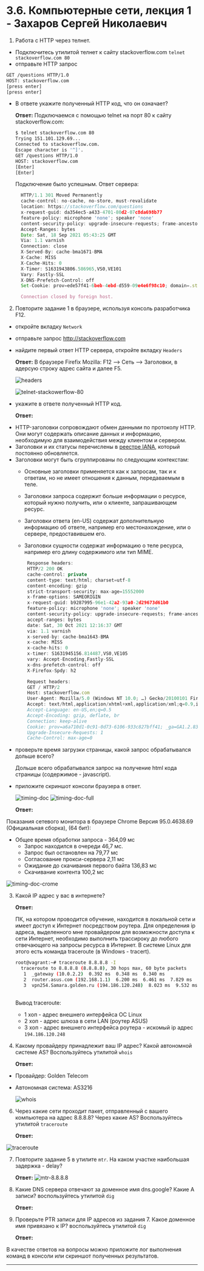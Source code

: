 # 3.6. Компьютерные сети, лекция 1 - Захаров Сергей Николаевич

1. Работа c HTTP через телнет.
- Подключитесь утилитой телнет к сайту stackoverflow.com
`telnet stackoverflow.com 80`
- отправьте HTTP запрос
```bash
GET /questions HTTP/1.0
HOST: stackoverflow.com
[press enter]
[press enter]
```
- В ответе укажите полученный HTTP код, что он означает?

    **Ответ:**
    Подключаемся с помощью telnet на порт 80 к сайту stackoverflow.com:
    ```bash
    $ telnet stackoverflow.com 80
    Trying 151.101.129.69...
    Connected to stackoverflow.com.
    Escape character is '^]'.
    GET /questions HTTP/1.0
    HOST: stackoverflow.com
    [Enter]
    [Enter]
    ```

    Подключение было успешным. Ответ сервера:
    ```javascript
      HTTP/1.1 301 Moved Permanently
      cache-control: no-cache, no-store, must-revalidate
      location: https://stackoverflow.com/questions
      x-request-guid: da354ec5-a433-4701-80d2-07c8da698b77
      feature-policy: microphone 'none'; speaker 'none'
      content-security-policy: upgrade-insecure-requests; frame-ancestors 'self' https://stackexchange.com
      Accept-Ranges: bytes
      Date: Sat, 18 Sep 2021 05:43:25 GMT
      Via: 1.1 varnish
      Connection: close
      X-Served-By: cache-bma1671-BMA
      X-Cache: MISS
      X-Cache-Hits: 0
      X-Timer: S1631943806.586965,VS0,VE101
      Vary: Fastly-SSL
      X-DNS-Prefetch-Control: off
      Set-Cookie: prov=ede57f41-6beb-4ebd-d559-09e4e6f98c10; domain=.stackoverflow.com; expires=Fri, 01-Jan-2055 00:00:00 GMT; path=/; HttpOnly

      Connection closed by foreign host.
    ```

 
2. Повторите задание 1 в браузере, используя консоль разработчика F12.
- откройте вкладку `Network`
- отправьте запрос http://stackoverflow.com
- найдите первый ответ HTTP сервера, откройте вкладку `Headers`

    **Ответ:**
    В браузере Firefix Mozilla: F12 --> Сеть --> Заголовки, в адерсую строку адрес сайта и далее F5.

    ![headers](/03-sysadmin-06-net/img/image4.PNG)
    
    ![telnet-stackowerflow-80](/03-sysadmin-06-net/img/image2.png)
    
- укажите в ответе полученный HTTP код.

    **Ответ:**
    
 * HTTP-заголовки сопровождают обмен данными по протоколу HTTP. Они могут содержать описание данных и информацию, необходимую для взаимодействия между клиентом и сервером. 
 * Заголовки и их статусы перечислены в [реестре IANA](https://www.iana.org/assignments/message-headers/message-headers.xhtml), который постоянно обновляется.
 * Заголовки могут быть сгруппированы по следующим контекстам:
   - Основные заголовки применяется как к запросам, так и к ответам, но не имеет отношения к данным, передаваемым в теле.
   - Заголовки запроса содержит больше информации о ресурсе, который нужно получить, или о клиенте, запрашивающем ресурс.
   - Заголовки ответа (en-US) содержат дополнительную информацию об ответе, например его местонахождение, или о сервере, предоставившем его.
   - Заголовки сущности содержат информацию о теле ресурса, например его длину содержимого или тип MIME.

     ```javascript
      Response headers:
      HTTP/2 200 OK
      cache-control: private
      content-type: text/html; charset=utf-8
      content-encoding: gzip
      strict-transport-security: max-age=15552000
      x-frame-options: SAMEORIGIN
      x-request-guid: b9287995-96e1-42a2-93a0-2d29673d61b0
      feature-policy: microphone 'none'; speaker 'none'
      content-security-policy: upgrade-insecure-requests; frame-ancestors 'self' https://stackexchange.com
      accept-ranges: bytes
      date: Sat, 30 Oct 2021 12:16:37 GMT
      via: 1.1 varnish
      x-served-by: cache-bma1643-BMA
      x-cache: MISS
      x-cache-hits: 0
      x-timer: S1631945156.814487,VS0,VE105
      vary: Accept-Encoding,Fastly-SSL
      x-dns-prefetch-control: off
      X-Firefox-Spdy: h2

      Request headers:
      GET / HTTP/2
      Host: stackoverflow.com
      User-Agent: Mozilla/5.0 (Windows NT 10.0; …) Gecko/20100101 Firefox/56.0
      Accept: text/html,application/xhtml+xml,application/xml;q=0.9,image/webp,*/*;q=0.8
      Accept-Language: en-US,en;q=0.5
      Accept-Encoding: gzip, deflate, br
      Connection: keep-alive
      Cookie: prov=a6a710d1-0c91-0d73-6106-933c827bff41; _ga=GA1.2.832935575.1629794946; OptanonConsent=isIABGlobal=false&datestamp=Tue+Aug+24+2021+12%3A49%3A15+GMT%2B0400+(Georgia+Standard+Time)&version=6.10.0&hosts=&landingPath=NotLandingPage&groups=C0003%3A1%2CC0004%3A1%2CC0002%3A1%2CC0001%3A1; OptanonAlertBoxClosed=2021-08-24T08:49:15.964Z; _ym_uid=1630493197906022200; _ym_d=1630493197; __gads=ID=ef07a88dce116111:T=1630493201:S=ALNI_MYpZBoOyE_nSWGZEl6Ju4mR0BdzOQ; _gid=GA1.2.950308004.1631944605; _gat=1
      Upgrade-Insecure-Requests: 1
      Cache-Control: max-age=0

     ```
- проверьте время загрузки страницы, какой запрос обрабатывался дольше всего?
    
    Дольше всего обрабатывался запрос на получение html кода страницы (содержимое - javascript).
    
- приложите скриншот консоли браузера в ответ.

   ![timing-doc](/03-sysadmin-06-net/img/image5.png)
   ![timing-doc-full](/03-sysadmin-06-net/img/image6.png)
   
     **Ответ:**
       
 Показания сетевого монитора в браузере Chrome Версия 95.0.4638.69 (Официальная сборка), (64 бит):
   * Общее время обработки запроса - 364,09 мс
     - Запрос находился в очереди 46,7 мс.
     - Запрос был остановлен на 79,77 мс
     - Согласование прокси-сервера 2,11 мс
     - Ожидание до скачивания первого байта 136,83 мс
     - Скачивание контента 100,2 мс


   ![timing-doc-crome](/03-sysadmin-06-net/img/image7.png)


 
3. Какой IP адрес у вас в интернете?

    **Ответ:**
    
    ПК, на котором проводится обучение, находится в локальной сети и имеет доступ к Интернет посредством роутера. 
    Для определения ip адреса, выделенного мне провайдером для возможности доступа к сети Интернет, необходимо выполнить трассироку до любого отвечающего на запросы ресурса в Интернет.
    В системе Linux для этого есть команда traceroute (в Windows - tracert). 
        
    ```bash
    root@vagrant:~# traceroute 8.8.8.8 -I
      traceroute to 8.8.8.8 (8.8.8.8), 30 hops max, 60 byte packets
       1  _gateway (10.0.2.2)  0.392 ms  0.348 ms  0.340 ms
       2  router.asus.com (192.168.1.1)  6.200 ms  6.461 ms  7.829 ms
       3  vpn254.Samara.golden.ru (194.186.120.248)  8.023 ms  9.532 ms  9.824 ms
       
    ```
    Вывод traceroute:
    - 1 хоп - адрес внешнего интерфейса ОС Linux
    - 2 хоп - адрес шлюза в сети LAN (роутер ASUS)
    - 3 хоп - адрес внешнего интерфейса роутера - искомый ip адрес `194.186.120.248`
 
5. Какому провайдеру принадлежит ваш IP адрес? Какой автономной системе AS? Воспользуйтесь утилитой `whois`

    **Ответ:**

* Провайдер: Golden Telecom
* Автономная система: AS3216
 
  ![whois](/03-sysadmin-06-net/img/image8.png)
 
6. Через какие сети проходит пакет, отправленный с вашего компьютера на адрес 8.8.8.8? Через какие AS? Воспользуйтесь утилитой `traceroute`

    **Ответ:**
    
  ![traceroute](/03-sysadmin-06-net/img/image9.png)
 
7. Повторите задание 5 в утилите `mtr`. На каком участке наибольшая задержка - delay?

    **Ответ:**
  ![mtr-8.8.8.8](/03-sysadmin-06-net/img/image10.png)
 
8. Какие DNS сервера отвечают за доменное имя dns.google? Какие A записи? воспользуйтесь утилитой `dig`

    **Ответ:**
 
9. Проверьте PTR записи для IP адресов из задания 7. Какое доменное имя привязано к IP? воспользуйтесь утилитой `dig`

    **Ответ:**
 

В качестве ответов на вопросы можно приложите лог выполнения команд в консоли или скриншот полученных результатов.

---
